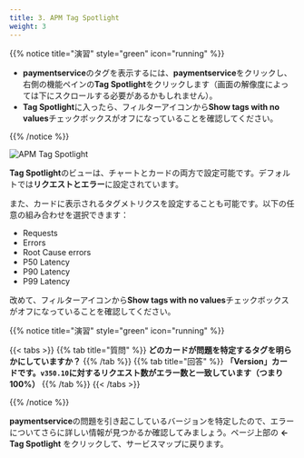 ```yaml
---
title: 3. APM Tag Spotlight
weight: 3
---
```


{{% notice title="演習" style="green" icon="running" %}}

- **paymentservice**のタグを表示するには、**paymentservice**をクリックし、右側の機能ペインの**Tag Spotlight**をクリックします（画面の解像度によっては下にスクロールする必要があるかもしれません）。
- **Tag Spotlight**に入ったら、フィルターアイコンから**Show tags with no values**チェックボックスがオフになっていることを確認してください。

{{% /notice %}}

![APM Tag Spotlight](../images/apm-tag-spotlight.png)

**Tag Spotlight**のビューは、チャートとカードの両方で設定可能です。デフォルトでは**リクエストとエラー**に設定されています。

また、カードに表示されるタグメトリクスを設定することも可能です。以下の任意の組み合わせを選択できます：

- Requests
- Errors
- Root Cause errors
- P50 Latency
- P90 Latency
- P99 Latency

改めて、フィルターアイコンから**Show tags with no values**チェックボックスがオフになっていることを確認してください。

{{% notice title="演習" style="green" icon="running" %}}

{{< tabs >}}
{{% tab title="質問" %}}
**どのカードが問題を特定するタグを明らかにしていますか？**
{{% /tab %}}
{{% tab title="回答" %}}
**「Version」カードです。`v350.10`に対するリクエスト数がエラー数と一致しています（つまり 100%）**
{{% /tab %}}
{{< /tabs >}}

{{% /notice %}}

**paymentservice**の問題を引き起こしているバージョンを特定したので、エラーについてさらに詳しい情報が見つかるか確認してみましょう。ページ上部の **← Tag Spotlight** をクリックして、サービスマップに戻ります。
